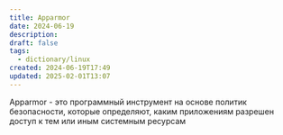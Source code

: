 ```yaml
---
title: Apparmor
date: 2024-06-19
description: 
draft: false
tags:
  - dictionary/linux
created: 2024-06-19T17:49
updated: 2025-02-01T13:07
---
```

Apparmor - это программный инструмент на основе политик безопасности, которые определяют, каким приложениям разрешен доступ к тем или иным системным ресурсам
